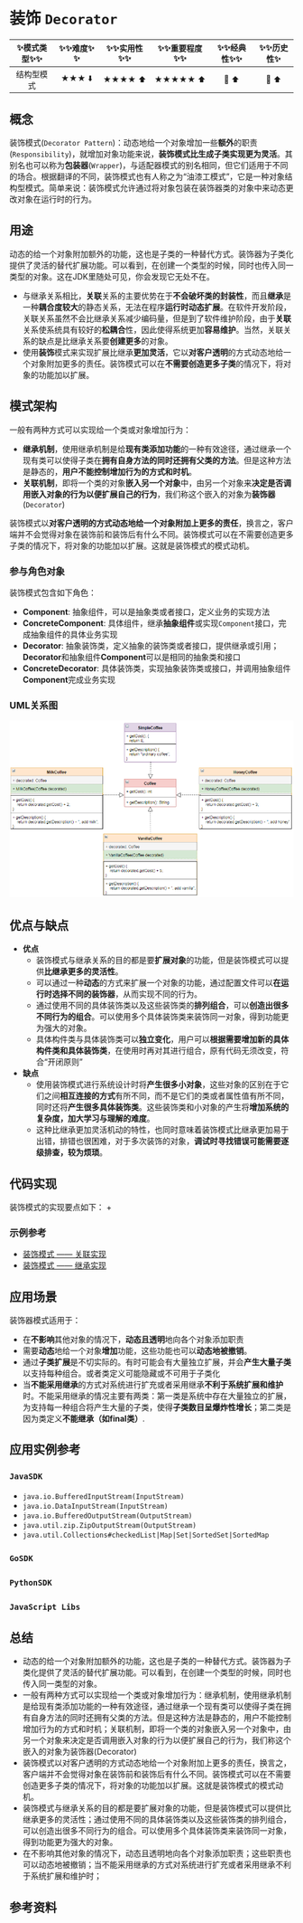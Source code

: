 # 装饰 `Decorator`

| :sparkles:模式类型:sparkles::sparkles:|:sparkles::sparkles:难度:sparkles:  :sparkles: | :sparkles::sparkles:实用性:sparkles::sparkles: | :sparkles::sparkles:重要程度:sparkles::sparkles: |  :sparkles::sparkles:经典性:sparkles::sparkles: | :sparkles::sparkles:历史性:sparkles: |
| :----------------------------------------: | :-----------------------------------------------: | :-------------------------------------------------: | :----------------------------------------------------: | :--------------------------------------------------: | :--------------------------------------: |
|                  结构型模式                          |                ★★★ :arrow_down:                 |                  ★★★★ :arrow_up:                   |                    ★★★★★ :arrow_up:                    |              :green_heart:  :arrow_up:               |        :green_heart:  :arrow_up:         |

## 概念
装饰模式(`Decorator Pattern`)：动态地给一个对象增加一些**额外**的职责(`Responsibility`)，就增加对象功能来说，**装饰模式比生成子类实现更为灵活**。其别名也可以称为**包装器**(`Wrapper`)，与适配器模式的别名相同，但它们适用于不同的场合。根据翻译的不同，装饰模式也有人称之为“油漆工模式”，它是一种对象结构型模式。简单来说：装饰模式允许通过将对象包装在装饰器类的对象中来动态更改对象在运行时的行为。

## 用途
动态的给一个对象附加额外的功能，这也是子类的一种替代方式。装饰器为子类化提供了灵活的替代扩展功能。可以看到，在创建一个类型的时候，同时也传入同一类型的对象。这在JDK里随处可见，你会发现它无处不在。
+ 与继承关系相比，**关联**关系的主要优势在于**不会破坏类的封装性**，而且**继承**是一种**耦合度较大**的静态关系，无法在程序**运行时动态扩展**。在软件开发阶段，关联关系虽然不会比继承关系减少编码量，但是到了软件维护阶段，由于**关联**关系使系统具有较好的**松耦合**性，因此使得系统更加**容易维护**。当然，关联关系的缺点是比继承关系要**创建更多**的对象。
+ 使用**装饰**模式来实现扩展比继承**更加灵活**，它以**对客户透明**的方式动态地给一个对象附加更多的责任。装饰模式可以在**不需要创造更多子类**的情况下，将对象的功能加以扩展。

## 模式架构
一般有两种方式可以实现给一个类或对象增加行为：
+ **继承机制**，使用继承机制是给**现有类添加功能**的一种有效途径，通过继承一个现有类可以使得子类在**拥有自身方法的同时还拥有父类的方法**。但是这种方法是静态的，**用户不能控制增加行为的方式和时机**。
+ **关联机制**，即将一个类的对象**嵌入另一个对象**中，由另一个对象来**决定是否调用嵌入对象的行为以便扩展自己的行为**，我们称这个嵌入的对象为**装饰器**(`Decorator`)

装饰模式以**对客户透明的方式动态地给一个对象附加上更多的责任**，换言之，客户端并不会觉得对象在装饰前和装饰后有什么不同。装饰模式可以在不需要创造更多子类的情况下，将对象的功能加以扩展。这就是装饰模式的模式动机。


### 参与角色对象

装饰模式包含如下角色：

+ **Component**: 抽象组件，可以是抽象类或者接口，定义业务的实现方法
+ **ConcreteComponent**: 具体组件，继承**抽象组件**或实现`Component`接口，完成抽象组件的具体业务实现
+ **Decorator**: 抽象装饰类，定义抽象的装饰类或者接口，提供继承或引用；**Decorator**和抽象组件**Component**可以是相同的抽象类和接口
+ **ConcreteDecorator**: 具体装饰类，实现抽象装饰类或接口，并调用抽象组件**Component**完成业务实现

### UML关系图

![1540800227829](../../../.images/1540800227829.png)

## 优点与缺点
+ **优点**
	- 装饰模式与继承关系的目的都是要**扩展对象**的功能，但是装饰模式可以提供**比继承更多的灵活性**。
	- 可以通过一种**动态**的方式来扩展一个对象的功能，通过配置文件可以**在运行时选择不同的装饰器**，从而实现不同的行为。
	- 通过使用不同的具体装饰类以及这些装饰类的**排列组合**，可以**创造出很多不同行为的组合**。可以使用多个具体装饰类来装饰同一对象，得到功能更为强大的对象。
	- 具体构件类与具体装饰类可以**独立变化**，用户可以**根据需要增加新的具体构件类和具体装饰类**，在使用时再对其进行组合，原有代码无须改变，符合“开闭原则”
+ **缺点**
	- 使用装饰模式进行系统设计时将**产生很多小对象**，这些对象的区别在于它们之间**相互连接的方式**有所不同，而不是它们的类或者属性值有所不同，同时还将**产生很多具体装饰类**。这些装饰类和小对象的产生将**增加系统的复杂度，加大学习与理解的难度**。
	- 这种比继承更加灵活机动的特性，也同时意味着装饰模式比继承更加易于出错，排错也很困难，对于多次装饰的对象，**调试时寻找错误可能需要逐级排查，较为烦琐**。

## 代码实现
装饰模式的实现要点如下：
+ 

### 示例参考
+ [装饰模式 —— 关联实现](./java/io/github/hooj0/decorator/support/association)
+ [装饰模式 —— 继承实现](./java/io/github/hooj0/decorator/support/extend)

## 应用场景
装饰器模式适用于：
+ 在**不影响**其他对象的情况下，**动态且透明**地向各个对象添加职责
+ 需要**动态**地给一个对象**增加**功能，这些功能也可以**动态地被撤销**。
+ 通过**子类扩展**是不切实际的。有时可能会有大量独立扩展，并会**产生大量子类**以支持每种组合。或者类定义可能隐藏或不可用于子类化
+ 当**不能采用继承**的方式对系统进行扩充或者采用继承**不利于系统扩展和维护**时。不能采用继承的情况主要有两类：第一类是系统中存在大量独立的扩展，为支持每一种组合将产生大量的子类，使得**子类数目呈爆炸性增长**；第二类是因为类定义**不能继承（如final类）**.


## 应用实例参考

### `JavaSDK` 
+ `java.io.BufferedInputStream(InputStream)`
+ `java.io.DataInputStream(InputStream)`
+ `java.io.BufferedOutputStream(OutputStream)`
+ `java.util.zip.ZipOutputStream(OutputStream)`
+ `java.util.Collections#checkedList|Map|Set|SortedSet|SortedMap`

### `GoSDK`

### `PythonSDK`

### `JavaScript Libs`



## 总结
+ 动态的给一个对象附加额外的功能，这也是子类的一种替代方式。装饰器为子类化提供了灵活的替代扩展功能。可以看到，在创建一个类型的时候，同时也传入同一类型的对象。
+ 一般有两种方式可以实现给一个类或对象增加行为：继承机制，使用继承机制是给现有类添加功能的一种有效途径，通过继承一个现有类可以使得子类在拥有自身方法的同时还拥有父类的方法。但是这种方法是静态的，用户不能控制增加行为的方式和时机；关联机制，即将一个类的对象嵌入另一个对象中，由另一个对象来决定是否调用嵌入对象的行为以便扩展自己的行为，我们称这个嵌入的对象为装饰器(Decorator)
+ 装饰模式以对客户透明的方式动态地给一个对象附加上更多的责任，换言之，客户端并不会觉得对象在装饰前和装饰后有什么不同。装饰模式可以在不需要创造更多子类的情况下，将对象的功能加以扩展。这就是装饰模式的模式动机。
+ 装饰模式与继承关系的目的都是要扩展对象的功能，但是装饰模式可以提供比继承更多的灵活性；通过使用不同的具体装饰类以及这些装饰类的排列组合，可以创造出很多不同行为的组合。可以使用多个具体装饰类来装饰同一对象，得到功能更为强大的对象。
+ 在不影响其他对象的情况下，动态且透明地向各个对象添加职责；这些职责也可以动态地被撤销；当不能采用继承的方式对系统进行扩充或者采用继承不利于系统扩展和维护时；


## 参考资料





